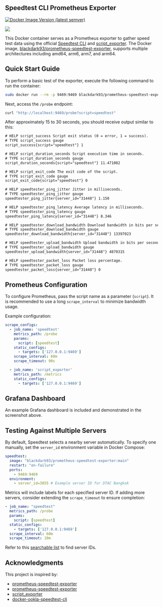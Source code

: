## Speedtest CLI Prometheus Exporter

[![Docker Image Version (latest semver)](https://img.shields.io/docker/v/blackdark93/prometheus-speedtest-exporter)](https://hub.docker.com/r/blackdark93/prometheus-speedtest-exporter/tags)

![](https://i.imgur.com/iIzWUre.png)

This Docker container serves as a Prometheus exporter to gather speed test data using the official [Speedtest CLI](https://www.speedtest.net/apps/cli) and [script_exporter](https://github.com/ricoberger/script_exporter). The Docker image, [blackdark93/prometheus-speedtest-exporter](https://hub.docker.com/repository/docker/blackdark93/prometheus-speedtest-exporter), supports multiple architectures including amd64, arm6, arm7, and arm64.

## Quick Start Guide

To perform a basic test of the exporter, execute the following command to run the container:

```bash
sudo docker run --rm -p 9469:9469 blackdark93/prometheus-speedtest-exporter:main
```

Next, access the `/probe` endpoint:

```bash
curl "http://localhost:9469/probe?script=speedtest"
```

After approximately 15 to 30 seconds, you should receive output similar to this:

```txt
# HELP script_success Script exit status (0 = error, 1 = success).
# TYPE script_success gauge
script_success{script="speedtest"} 1

# HELP script_duration_seconds Script execution time in seconds.
# TYPE script_duration_seconds gauge
script_duration_seconds{script="speedtest"} 11.471082

# HELP script_exit_code The exit code of the script.
# TYPE script_exit_code gauge
script_exit_code{script="speedtest"} 0

# HELP speedtester_ping_jitter Jitter in milliseconds.
# TYPE speedtester_ping_jitter gauge
speedtester_ping_jitter{server_id="31448"} 1.150

# HELP speedtester_ping_latency Average latency in milliseconds.
# TYPE speedtester_ping_latency gauge
speedtester_ping_latency{server_id="31448"} 8.346

# HELP speedtester_download_bandwidth Download bandwidth in bits per second.
# TYPE speedtester_download_bandwidth gauge
speedtester_download_bandwidth{server_id="31448"} 13397023

# HELP speedtester_upload_bandwidth Upload bandwidth in bits per second.
# TYPE speedtester_upload_bandwidth gauge
speedtester_upload_bandwidth{server_id="31448"} 4870315

# HELP speedtester_packet_loss Packet loss percentage.
# TYPE speedtester_packet_loss gauge
speedtester_packet_loss{server_id="31448"} 0
```

## Prometheus Configuration

To configure Prometheus, pass the script name as a parameter (`script`). It is recommended to use a long `scrape_interval` to minimize bandwidth usage.

Example configuration:

```yaml
scrape_configs:
  - job_name: 'speedtest'
    metrics_path: /probe
    params:
      script: [speedtest]
    static_configs:
      - targets: ['127.0.0.1:9469']
    scrape_interval: 60m
    scrape_timeout: 90s

  - job_name: 'script_exporter'
    metrics_path: /metrics
    static_configs:
      - targets: ['127.0.0.1:9469']
```

## Grafana Dashboard

An example Grafana dashboard is included and demonstrated in the screenshot above.

## Testing Against Multiple Servers

By default, Speedtest selects a nearby server automatically. To specify one manually, set the `server_id` environment variable in Docker Compose:

```yaml
speedtest:
  image: "blackdark93/prometheus-speedtest-exporter:main"
  restart: "on-failure"
  ports:
    - 9469:9469
  environment:
    - server_id=3855 # Example server ID for DTAC Bangkok
```

Metrics will include labels for each specified server ID. If adding more servers, consider extending the `scrape_timeout` to ensure completion:

```yaml
- job_name: "speedtest"
  metrics_path: /probe
  params:
    script: [speedtest]
  static_configs:
    - targets: ['127.0.0.1:9469']
  scrape_interval: 60m
  scrape_timeout: 10m
```

Refer to this [searchable list](https://williamyaps.github.io/wlmjavascript/servercli.html) to find server IDs.

## Acknowledgments

This project is inspired by:

- [prometheus-speedtest-exporter](https://github.com/billimek/prometheus-speedtest-exporter/tree/master)
- [prometheus-speedtest-exporter](https://github.com/h2xtreme/prometheus-speedtest-exporter)
- [script_exporter](https://github.com/ricoberger/script_exporter)
- [docker-ookla-speedtest-cli](https://github.com/pschmitt/docker-ookla-speedtest-cli)
